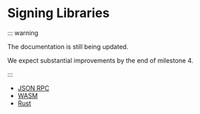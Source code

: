 # Signing Libraries

::: warning

The documentation is still being updated.

We expect substantial improvements by the end of milestone 4.

:::

- [JSON RPC](/jsonrpc/)
- [WASM](/wasm/)
- [Rust](/native/)
